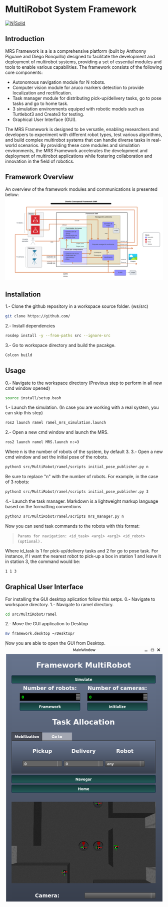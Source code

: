 # MultiRobot System Framework
[![N|Solid](https://cldup.com/dTxpPi9lDf.thumb.png)](https://nodesource.com/products/nsolid)

## Introduction
MRS Framework is a is a comprehensive platform (built by Anthonny Piguave and Diego Ronquillo) designed to facilitate the development and deployment of multirobot systems, providing a set of essential modules and tools to enable various capabilities. The framework consists of the following core components:
- Autonomous navigation module for N robots.
- Computer vision module for aruco markers detection to provide localization and rectification.
- Task manager module for distributing pick-up/delivery tasks, go to pose tasks and go to home task.
- 3 simulation environments equiped with robotic models such as Turtlebot3 and Create3 for testing.
- Graphical User Interface (GUI).

The MRS Framework is designed to be versatile, enabling researchers and developers to experiment with different robot types, test various algorithms, and build complex multirobot systems that can handle diverse tasks in real-world scenarios. By providing these core modules and simulation environments, the MRS Framework accelerates the development and deployment of multirobot applications while fostering collaboration and innovation in the field of robotics.
## Framework Overview
An overview of the framework modules and communications is presented below:
![Overview](images/overview.png)
## Installation
1.- Clone the github repository in a workspace source folder. (ws/src)
```sh
git clone https://github.com/
```
2.- Install dependencies
```sh
rosdep install -y --from-paths src --ignore-src
```
3.- Go to workspace directory and build the pacakge.
```sh
Colcon build
```
## Usage
0.- Navigate to the workspace directory (Previous step to perform in all new cmd window opened)
```sh
source install/setup.bash
```
1.- Launch the simulation. (In case you are working with a real system, you can skip this step)
```sh
ros2 launch ramel ramel_mrs_simulation.launch
```
2.- Open a new cmd window and launch the MRS.
```sh
ros2 launch ramel MRS.launch n:=3
```
Where n is the number of robots of the system, by default 3.
3.- Open a new cmd window and set the initial pose of the robots.
```sh
python3 src/MultiRobot/ramel/scripts initial_pose_publisher.py n
```
Be sure to replace "n" with the number of robots. For example, in the case of 3 robots:
```sh
python3 src/MultiRobot/ramel/scripts initial_pose_publisher.py 3
```
4.- Launch the task manager.
Markdown is a lightweight markup language based on the formatting conventions
```sh
python3 src/MultiRobot/ramel/scripts mrs_manager.py n
```

Now you can send task commands to the robots with this format:
> `Params for navigation: <id_task> <arg1> <arg2> <id_robot>(optional).`

Where id_task is 1 for pick-up/delivery tasks and 2 for go to pose task.
For instance, if I want the nearest robot to pick-up a box in station 1 and leave it in station 3, the command would be:
```sh
1 1 3
```
## Graphical User Interface
For installing the GUI desktop aplication follow this setps.
0.- Navigate to workspace directory.
1.- Navigate to ramel directory.
```sh
cd src/MultiRobot/ramel
```
2.- Move the GUI application to Desktop
```sh
mv framework.desktop ~/Desktop/
```
Now you are able to open the GUI from Desktop.
![GUI](images/GUI.png)
